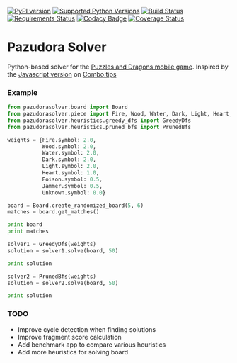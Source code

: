 [![PyPI version](https://badge.fury.io/py/pazudorasolver.svg)](https://badge.fury.io/py/pazudorasolver)
[![Supported Python Versions](https://img.shields.io/pypi/pyversions/pazudorasolver.svg)](https://pypi.python.org/pypi/pazudorasolver/)
[![Build Status](https://travis-ci.org/ethanlu/pazudora-solver.svg?branch=master)](https://travis-ci.org/ethanlu/pazudora-solver)
[![Requirements Status](https://requires.io/github/ethanlu/pazudora-solver/requirements.svg?branch=master)](https://requires.io/github/ethanlu/pazudora-solver/requirements/?branch=master)
[![Codacy Badge](https://api.codacy.com/project/badge/grade/78cdfdafa28f4475a3dea086c3dd006d)](https://www.codacy.com/app/ethanoks/pazudora-solver)
[![Coverage Status](https://coveralls.io/repos/github/ethanlu/pazudora-solver/badge.svg?branch=master)](https://coveralls.io/github/ethanlu/pazudora-solver?branch=master)

Pazudora Solver
=====

Python-based solver for the [Puzzles and Dragons mobile game](http://www.gunghoonline.com/games/puzzle-dragons/).
Inspired by the [Javascript version](https://github.com/alexknutson/Combo.Tips) on [Combo.tips](http://combo.tips/)

### Example
```python
from pazudorasolver.board import Board
from pazudorasolver.piece import Fire, Wood, Water, Dark, Light, Heart, Poison, Jammer, Unknown
from pazudorasolver.heuristics.greedy_dfs import GreedyDfs
from pazudorasolver.heuristics.pruned_bfs import PrunedBfs

weights = {Fire.symbol: 2.0,
           Wood.symbol: 2.0,
           Water.symbol: 2.0,
           Dark.symbol: 2.0,
           Light.symbol: 2.0,
           Heart.symbol: 1.0,
           Poison.symbol: 0.5,
           Jammer.symbol: 0.5,
           Unknown.symbol: 0.0}

board = Board.create_randomized_board(5, 6)
matches = board.get_matches()

print board
print matches

solver1 = GreedyDfs(weights)
solution = solver1.solve(board, 50)

print solution

solver2 = PrunedBfs(weights)
solution = solver2.solve(board, 50)

print solution
```

### TODO
- Improve cycle detection when finding solutions
- Improve fragment score calculation
- Add benchmark app to compare various heuristics
- Add more heuristics for solving board

